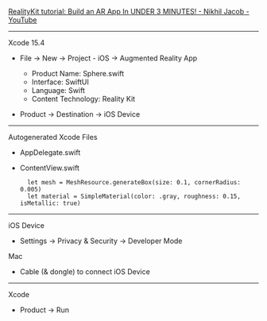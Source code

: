 [RealityKit tutorial: Build an AR App In UNDER 3 MINUTES! - Nikhil Jacob - YouTube](https://youtu.be/jjCsI56XavI?si=nvzsyq73epWZ3GdM)

- - - -

Xcode 15.4

* File -> New -> Project - iOS -> Augmented Reality App
  * Product Name: Sphere.swift
  * Interface: SwiftUI
  * Language: Swift
  * Content Technology: Reality Kit 

* Product -> Destination -> iOS Device
- - - -

Autogenerated Xcode Files
* AppDelegate.swift
* ContentView.swift

        let mesh = MeshResource.generateBox(size: 0.1, cornerRadius: 0.005)
        let material = SimpleMaterial(color: .gray, roughness: 0.15, isMetallic: true)
  
- - - -

iOS Device
* Settings -> Privacy & Security -> Developer Mode

Mac
* Cable (& dongle) to connect iOS Device

- - - -

Xcode
* Product -> Run

